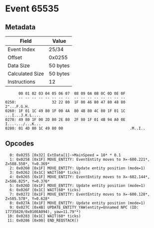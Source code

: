# Event 65535

## Metadata

| Field           | Value    |
|-----------------|----------|
| Event Index     | 25/34    |
| Offset          | 0x0255   |
| Data Size       | 50 bytes |
| Calculated Size | 50 bytes |
| Instructions    | 12       |

```
      00 01 02 03 04 05 06 07  08 09 0A 0B 0C 0D 0E 0F
      -- -- -- -- -- -- -- --  -- -- -- -- -- -- -- --
0250:                32 22 80  1F 00 46 80 47 80 48 80       2"...F.G.H.
0260: 1F 01 1C 49 80 1F 00 4A  80 4B 80 4C 80 1F 01 1C  ...I...J.K.L....
0270: 49 80 1F 00 2D 80 2E 80  2F 80 1F 01 4B 94 A0 0E  I...-.../...K...
0280: 01 4D 80 1C 49 80 00                              .M..I..         
```

## Opcodes

```
  0: 0x0255 [0x32] ExtData[1]->MainSpeed = 10* * 0.1
  1: 0x0258 [0x1F] MOVE_ENTITY: EventEntity moves to X=-600.221*, Z=588.558*, Y=0.369*
  2: 0x0260 [0x1F] MOVE_ENTITY: Update entity position (mode=1)
  3: 0x0262 [0x1C] WAIT(60* ticks)
  4: 0x0265 [0x1F] MOVE_ENTITY: EventEntity moves to X=-602.144*, Z=586.825*, Y=0.376*
  5: 0x026D [0x1F] MOVE_ENTITY: Update entity position (mode=1)
  6: 0x026F [0x1C] WAIT(60* ticks)
  7: 0x0272 [0x1F] MOVE_ENTITY: EventEntity moves to X=-600.128*, Z=585.578*, Y=0.628*
  8: 0x027A [0x1F] MOVE_ENTITY: Update entity position (mode=1)
  9: 0x027C [0x4B] UPDATE_ENTITY_YAW(entity=Unnamed NPC (ID: 17735828/0x010EA094), yaw=11.79°*)
 10: 0x0283 [0x1C] WAIT(60* ticks)
 11: 0x0286 [0x00] END_REQSTACK()
```
